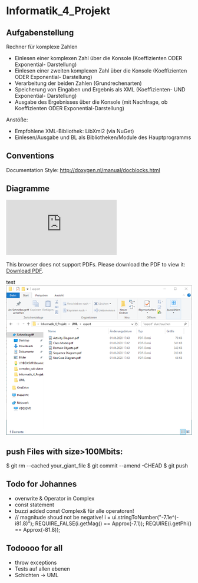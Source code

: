 ﻿# Informatik_4_Projekt
## Aufgabenstellung
Rechner für komplexe Zahlen
- Einlesen einer komplexen Zahl über die Konsole (Koeffizienten ODER Exponential- Darstellung)
- Einlesen einer zweiten komplexen Zahl über die Konsole (Koeffizienten ODER Exponential- Darstellung)
- Verarbeitung der beiden Zahlen (Grundrechenarten)
- Speicherung von Eingaben und Ergebnis als XML (Koeffizienten- UND Exponential-
Darstellung)
- Ausgabe des Ergebnisses über die Konsole (mit Nachfrage, ob Koeffizienten ODER
Exponential-Darstellung) 

Anstöße:
- Empfohlene XML-Bibliothek: LibXml2 (via NuGet)
- Einlesen/Ausgabe und BL als Bibliotheken/Module des Hauptprogramms

## Conventions
Documentation Style: http://doxygen.nl/manual/docblocks.html

## Diagramme
<object data="http://yoursite.com/the.pdf" type="application/pdf" width="700px" height="700px">
    <embed src="http://yoursite.com/the.pdf">
        <p>This browser does not support PDFs. Please download the PDF to view it: <a href="http://yoursite.com/the.pdf">Download PDF</a>.</p>
    </embed>
</object>

test 
![alt text](UML/export/test.png)

## push Files with size>100Mbits:
$ git rm --cached your_giant_file
$ git commit --amend -CHEAD
$ git push

## Todo for Johannes
- overwrite & Operator in Complex
- const    statement 
- buzzi added const Complex& für alle operatoren!
- // magnitude shoud not be negative! i = ui.stringToNumber("-7.1e^(-i81.8)"); REQUIRE_FALSE(i.getMag() == Approx(-7.1)); REQUIRE(i.getPhi() == Approx(-81.8));

## Todoooo for all
- throw exceptions
- Tests auf allen ebenen
- Schichten -> UML
